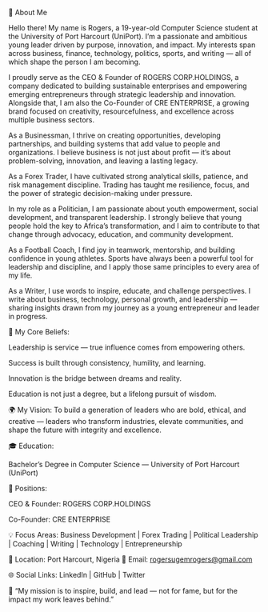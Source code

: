 👋 About Me

Hello there! My name is Rogers, a 19-year-old Computer Science student at the University of Port Harcourt (UniPort). I’m a passionate and ambitious young leader driven by purpose, innovation, and impact. My interests span across business, finance, technology, politics, sports, and writing — all of which shape the person I am becoming.

I proudly serve as the CEO & Founder of ROGERS CORP.HOLDINGS, a company dedicated to building sustainable enterprises and empowering emerging entrepreneurs through strategic leadership and innovation. Alongside that, I am also the Co-Founder of CRE ENTERPRISE, a growing brand focused on creativity, resourcefulness, and excellence across multiple business sectors.

As a Businessman, I thrive on creating opportunities, developing partnerships, and building systems that add value to people and organizations. I believe business is not just about profit — it’s about problem-solving, innovation, and leaving a lasting legacy.

As a Forex Trader, I have cultivated strong analytical skills, patience, and risk management discipline. Trading has taught me resilience, focus, and the power of strategic decision-making under pressure.

In my role as a Politician, I am passionate about youth empowerment, social development, and transparent leadership. I strongly believe that young people hold the key to Africa’s transformation, and I aim to contribute to that change through advocacy, education, and community development.

As a Football Coach, I find joy in teamwork, mentorship, and building confidence in young athletes. Sports have always been a powerful tool for leadership and discipline, and I apply those same principles to every area of my life.

As a Writer, I use words to inspire, educate, and challenge perspectives. I write about business, technology, personal growth, and leadership — sharing insights drawn from my journey as a young entrepreneur and leader in progress.

💼 My Core Beliefs:

Leadership is service — true influence comes from empowering others.

Success is built through consistency, humility, and learning.

Innovation is the bridge between dreams and reality.

Education is not just a degree, but a lifelong pursuit of wisdom.

🌍 My Vision:
To build a generation of leaders who are bold, ethical, and creative — leaders who transform industries, elevate communities, and shape the future with integrity and excellence.

🎓 Education:

Bachelor’s Degree in Computer Science — University of Port Harcourt (UniPort)

🏢 Positions:

CEO & Founder: ROGERS CORP.HOLDINGS

Co-Founder: CRE ENTERPRISE

💡 Focus Areas:
Business Development | Forex Trading | Political Leadership | Coaching | Writing | Technology | Entrepreneurship

📍 Location: Port Harcourt, Nigeria
📧 Email: rogersugemrogers@gmail.com

🌐 Social Links: LinkedIn
 | GitHub
 | Twitter

💬 “My mission is to inspire, build, and lead — not for fame, but for the impact my work leaves behind.”
